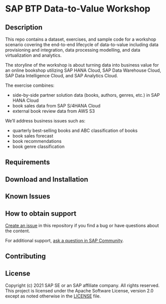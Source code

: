 # SAP BTP Data-to-Value Workshop

## Description
This repo contains a dataset, exercises, and sample code for a workshop scenario covering the end-to-end lifecycle of data-to-value including data provisioning and integration, data processing modelling, and data virtualization and analytics. 

The storyline of the workshop is about turning data into business value for an online bookshop utilizing SAP HANA Cloud, SAP Data Warehouse Cloud, SAP Data Intelligence Cloud, and SAP Analytics Cloud.

The exercise combines:
- side-by-side partner solution data (books, authors, genres, etc.) in SAP HANA Cloud
-	book sales data from SAP S/4HANA Cloud
-	external book review data from AWS S3

We’ll address business issues such as:
-	quarterly best-selling books and ABC classification of books 
-	book sales forecast 
-	book recommendations 
-	book genre classification

## Requirements

## Download and Installation

## Known Issues

## How to obtain support

[Create an issue](https://github.com/SAP-samples/<repository-name>/issues) in this repository if you find a bug or have questions about the content.
 
For additional support, [ask a question in SAP Community](https://answers.sap.com/questions/ask.html).

## Contributing

## License
Copyright (c) 2021 SAP SE or an SAP affiliate company. All rights reserved. This project is licensed under the Apache Software License, version 2.0 except as noted otherwise in the [LICENSE](LICENSES/Apache-2.0.txt) file.

